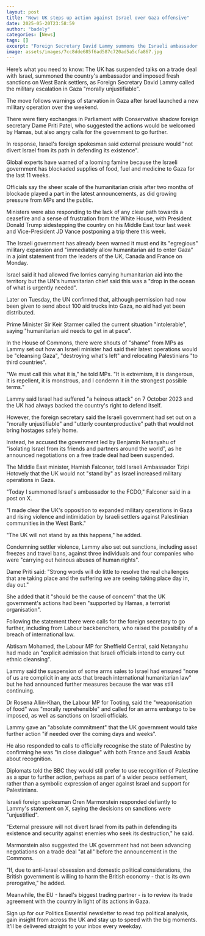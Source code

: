 ```yaml
---
layout: post
title: "New: UK steps up action against Israel over Gaza offensive"
date: 2025-05-20T23:58:59
author: "badely"
categories: [News]
tags: []
excerpt: "Foreign Secretary David Lammy summons the Israeli ambassador and suspends talks on a trade deal."
image: assets/images/7cc8dde685f6ad587c720ad5a5cfa867.jpg
---
```


Here’s what you need to know: The UK has suspended talks on a trade deal with Israel, summoned the country's ambassador and imposed fresh sanctions on West Bank settlers, as Foreign Secretary David Lammy called the military escalation in Gaza "morally unjustifiable". 

The move follows warnings of starvation in Gaza after Israel launched a new military operation over the weekend.

There were fiery exchanges in Parliament with Conservative shadow foreign secretary Dame Priti Patel, who suggested the actions would be welcomed by Hamas, but also angry calls for the government to go further.

In response, Israel's foreign spokesman said external pressure would "not divert Israel from its path in defending its existence".

Global experts have warned of a looming famine because the Israeli government has blockaded supplies of food, fuel and medicine to Gaza for the last 11 weeks.

Officials say the sheer scale of the humanitarian crisis after two months of blockade played a part in the latest announcements, as did growing pressure from MPs and the public.

Ministers were also responding to the lack of any clear path towards a ceasefire and a sense of frustration from the White House, with President Donald Trump sidestepping the country on his Middle East tour last week and Vice-President JD Vance postponing a trip there this week.

The Israeli government has already been warned it must end its "egregious" military expansion and "immediately allow humanitarian aid to enter Gaza" in a joint statement from the leaders of the UK, Canada and France on Monday. 

Israel said it had allowed five lorries carrying humanitarian aid into the territory but  the UN's humanitarian chief said this was a "drop in the ocean of what is urgently needed".

Later on Tuesday, the UN confirmed that, although permission had now been given to send about 100 aid trucks into Gaza, no aid had yet been distributed. 

Prime Minister Sir Keir Starmer called the current situation "intolerable", saying "humanitarian aid needs to get in at pace".

In the House of Commons, there were shouts of "shame" from MPs as Lammy set out how an Israeli minister had said their latest operations would be "cleansing Gaza", "destroying what's left" and relocating Palestinians "to third countries".

"We must call this what it is," he told MPs. "It is extremism, it is dangerous, it is repellent, it is monstrous, and I condemn it in the strongest possible terms."

Lammy said Israel had suffered "a heinous attack" on 7 October 2023 and the UK had always backed the country's right to defend itself. 

However, the foreign secretary said the Israeli government had set out on a "morally unjustifiable" and "utterly counterproductive" path that would not bring hostages safely home.

Instead, he accused the government led by Benjamin Netanyahu of "isolating Israel from its friends and partners around the world", as he announced negotiations on a free trade deal had been suspended.

The Middle East minister, Hamish Falconer, told Israeli Ambassador Tzipi Hotovely that the UK would not "stand by" as Israel increased military operations in Gaza.

"Today I summoned Israel's ambassador to the FCDO," Falconer said in a post on X.

"I made clear the UK's opposition to expanded military operations in Gaza and rising violence and intimidation by Israeli settlers against Palestinian communities in the West Bank."

"The UK will not stand by as this happens," he added.

Condemning settler violence, Lammy also set out sanctions, including asset freezes and travel bans, against three individuals and four companies who were "carrying out heinous abuses of human rights".

Dame Priti said: "Strong words will do little to resolve the real challenges that are taking place and the suffering we are seeing taking place day in, day out."

She added that it "should be the cause of concern" that the UK government's actions had been "supported by Hamas, a terrorist organisation".

Following the statement there were calls for the foreign secretary to go further, including from Labour backbenchers, who raised the possibility of a breach of international law. 

Abtisam Mohamed, the Labour MP for Sheffield Central, said Netanyahu had made an "explicit admission that Israeli officials intend to carry out ethnic cleansing".

Lammy said the suspension of some arms sales to Israel had ensured "none of us are complicit in any acts that breach international humanitarian law" but he had announced further measures because the war was still continuing.

Dr Rosena Allin-Khan, the Labour MP for Tooting, said the "weaponisation of food" was "morally reprehensible" and called for an arms embargo to be imposed, as well as sanctions on Israeli officials.

Lammy gave an "absolute commitment" that the UK government would take further action "if needed over the coming days and weeks".

He also responded to calls to officially recognise the state of Palestine by confirming he was "in close dialogue" with both France and Saudi Arabia about recognition.

Diplomats told the BBC they would still prefer to use recognition of Palestine as a spur to further action, perhaps as part of a wider peace settlement, rather than a symbolic expression of anger against Israel and support for Palestinians.

Israeli foreign spokesman Oren Marmorstein responded defiantly to Lammy's statement on X, saying the decisions on sanctions were "unjustified".

"External pressure will not divert Israel from its path in defending its existence and security against enemies who seek its destruction," he said.

Marmorstein also suggested the UK government had not been advancing negotiations on a trade deal "at all" before the announcement in the Commons.

"If, due to anti-Israel obsession and domestic political considerations, the British government is willing to harm the British economy - that is its own prerogative," he added.

Meanwhile, the EU - Israel's biggest trading partner - is to review its trade agreement with the country in light of its actions in Gaza. 

Sign up for our Politics Essential newsletter to read top political analysis, gain insight from across the UK and stay up to speed with the big moments. It'll be delivered straight to your inbox every weekday.


